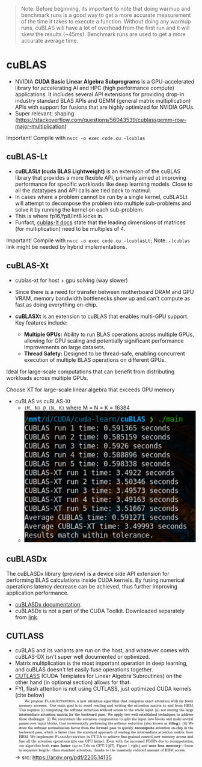> Note: Before beginning, its important to note that doing warmup and benchmark runs is a good way to get a more accurate measurement of the time it takes to execute a function. Without doing any warmup runs, cuBLAS will have a lot of overhead from the first run and it will skew the results (~45ms). Benchmark runs are used to get a more accurate average time.

# cuBLAS

- NVIDIA **CUDA Basic Linear Algebra Subprograms** is a GPU-accelerated library for accelerating AI and HPC (high performance compute) applications. It includes several API extensions for providing drop-in industry standard BLAS APIs and GEMM (general matrix multiplication) APIs with support for fusions that are highly optimized for NVIDIA GPUs.
- Super relevant: shaping (https://stackoverflow.com/questions/56043539/cublassgemm-row-major-multiplication)


Important! Compile with `nvcc -o exec code.cu -lcublas`

## cuBLAS-Lt
- **cuBLASLt (cuda BLAS Lightweight)** is an extension of the cuBLAS library that provides a more flexible API, primarily aimed at improving performance for specific workloads like deep learning models. Close to all the datatypes and API calls are tied back to matmul.
- In cases where a problem cannot be run by a single kernel, cuBLASLt will attempt to decompose the problem into multiple sub-problems and solve it by running the kernel on each sub-problem.
- This is where fp16/fp8/int8 kicks in.
- Funfact, [cublas-lt docs](https://docs.nvidia.com/cuda/cublas/#cublasltmatmul) state that the leading dimensions of matrices (for multiplication) need to be multiples of 4.


Important! Compile with `nvcc -o exec code.cu -lcublasLt`; Note: `-lcublas` link might be needed by hybrid implementations. 

## cuBLAS-Xt
- cublas-xt for host + gpu solving (way slower)
- Since there is a need for transfer between motherboard DRAM and GPU VRAM, memory bandwidth bottlenecks show up and can't compute as fast as doing everything on-chip.

- **cuBLASXt** is an extension to cuBLAS that enables multi-GPU support. Key features include:
    - **Multiple GPUs:** Ability to run BLAS operations across multiple GPUs, allowing for GPU scaling and potentially significant performance improvements on large datasets.
    - **Thread Safety:** Designed to be thread-safe, enabling concurrent execution of multiple BLAS operations on different GPUs.

Ideal for large-scale computations that can benefit from distributing workloads across multiple GPUs.

Choose XT for large-scale linear algebra that exceeds GPU memory

- cuBLAS vs cuBLAS-Xt
    - `(M, N) @ (N, K)` where M = N = K = 16384
    - ![](../assets/cublas-vs-cublasxt.png)

## cuBLASDx

The cuBLASDx library (preview) is a device side API extension for performing BLAS calculations inside CUDA kernels. By fusing numerical operations latency decrease can be achieved, thus further improving application performance.

- [cuBLASDx documentation](https://docs.nvidia.com/cuda/cublasdx).
- cuBLASDx is not a part of the CUDA Toolkit. Downloaded separately from [link](https://developer.nvidia.com/cublasdx-downloads).

## CUTLASS
- cuBLAS and its variants are run on the host, and whatever comes with cuBLAS-DX isn't super well documented or optimized. 
- Matrix multiplication is the most important operation in deep learning, and cuBLAS doesn't let easily fuse operations together. 
- [CUTLASS](https://github.com/NVIDIA/cutlass) (CUDA Templates for Linear Algebra Subroutines) on the other hand (in optional section) allows for that.
- FYI, flash attention is not using CUTLASS, just optimized CUDA kernels (cite below)
![](../assets/flashattn.png) -> src: https://arxiv.org/pdf/2205.14135
